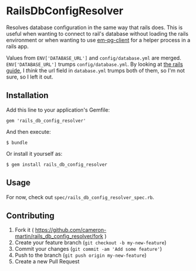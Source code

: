 # RailsDbConfigResolver

Resolves database configuration in the same way that rails does.
This is useful when wanting to connect to rail's database without loading the rails environment or
when wanting to use [em-pg-client][1] for a helper process in a rails app.

Values from `ENV['DATABASE_URL']` and `config/database.yml` are merged. `ENV['DATABASE_URL']` trumps `config/database.yml`.
By looking at [the rails guide][2], I _think_ the url field in `database.yml` trumps both of them, so I'm not sure, so I left it out.

## Installation

Add this line to your application's Gemfile:

    gem 'rails_db_config_resolver'

And then execute:

    $ bundle

Or install it yourself as:

    $ gem install rails_db_config_resolver

## Usage

For now, check out `spec/rails_db_config_resolver_spec.rb`.

## Contributing

1. Fork it ( https://github.com/cameron-martin/rails_db_config_resolver/fork )
2. Create your feature branch (`git checkout -b my-new-feature`)
3. Commit your changes (`git commit -am 'Add some feature'`)
4. Push to the branch (`git push origin my-new-feature`)
5. Create a new Pull Request


[1]: https://github.com/royaltm/ruby-em-pg-client
[2]: http://guides.rubyonrails.org/configuring.html#configuring-a-database